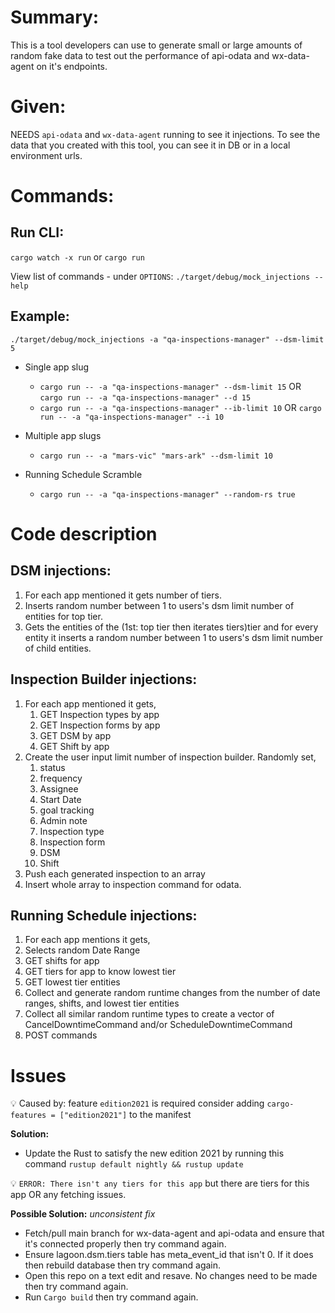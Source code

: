 # Summary:

This is a tool developers can use to generate small or large amounts of random fake data to test out the performance of api-odata and wx-data-agent on it's endpoints.

# Given:

NEEDS `api-odata` and `wx-data-agent` running to see it injections. To see the data that you created with this tool, you can see it in DB or in a local environment urls.

# Commands:

## Run CLI:

`cargo watch -x run` or `cargo run`

View list of commands - under `OPTIONS`:
`./target/debug/mock_injections --help`

## Example:

`./target/debug/mock_injections -a "qa-inspections-manager" --dsm-limit 5`

- Single app slug
  - `cargo run -- -a "qa-inspections-manager" --dsm-limit 15` OR `cargo run -- -a "qa-inspections-manager" --d 15`
  - `cargo run -- -a "qa-inspections-manager" --ib-limit 10` OR `cargo run -- -a "qa-inspections-manager" --i 10`
- Multiple app slugs

  - `cargo run -- -a "mars-vic" "mars-ark" --dsm-limit 10`

- Running Schedule Scramble
  - `cargo run -- -a "qa-inspections-manager" --random-rs true`

# Code description

## DSM injections:

1. For each app mentioned it gets number of tiers.
1. Inserts random number between 1 to users's dsm limit number of entities for top tier.
1. Gets the entities of the (1st: top tier then iterates tiers)tier and for every entity it inserts a random number between 1 to users's dsm limit number of child entities.

## Inspection Builder injections:

1. For each app mentioned it gets,
   1. GET Inspection types by app
   1. GET Inspection forms by app
   1. GET DSM by app
   1. GET Shift by app
1. Create the user input limit number of inspection builder. Randomly set,
   1. status
   1. frequency
   1. Assignee
   1. Start Date
   1. goal tracking
   1. Admin note
   1. Inspection type
   1. Inspection form
   1. DSM
   1. Shift
1. Push each generated inspection to an array
1. Insert whole array to inspection command for odata.

## Running Schedule injections:

1. For each app mentions it gets,
1. Selects random Date Range
1. GET shifts for app
1. GET tiers for app to know lowest tier
1. GET lowest tier entities
1. Collect and generate random runtime changes from the number of date ranges, shifts, and lowest tier entities
1. Collect all similar random runtime types to create a vector of CancelDowntimeCommand and/or ScheduleDowntimeCommand
1. POST commands

# Issues

💡 Caused by: feature `edition2021` is required consider adding `cargo-features = ["edition2021"]` to the manifest

**Solution:**

- Update the Rust to satisfy the new edition 2021 by running this command `rustup default nightly && rustup update`

💡 `ERROR: There isn't any tiers for this app` but there are tiers for this app OR any fetching issues.

**Possible Solution:**
_unconsistent fix_

- Fetch/pull main branch for wx-data-agent and api-odata and ensure that it's connected properly then try command again.
- Ensure lagoon.dsm.tiers table has meta_event_id that isn't 0. If it does then rebuild database then try command again.
- Open this repo on a text edit and resave. No changes need to be made then try command again.
- Run `Cargo build` then try command again.
